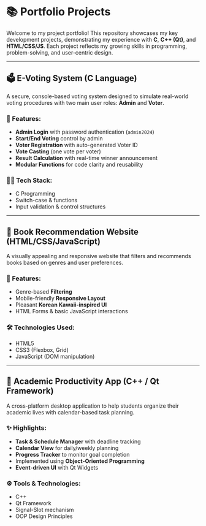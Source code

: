 # 📚 Portfolio Projects

Welcome to my project portfolio! This repository showcases my key development projects, demonstrating my experience with **C**, **C++ (Qt)**, and **HTML/CSS/JS**. Each project reflects my growing skills in programming, problem-solving, and user-centric design.

---

## 🗳️ E-Voting System (C Language)

A secure, console-based voting system designed to simulate real-world voting procedures with two main user roles: **Admin** and **Voter**.

### 🔧 Features:
- **Admin Login** with password authentication (`admin2024`)
- **Start/End Voting** control by admin
- **Voter Registration** with auto-generated Voter ID
- **Vote Casting** (one vote per voter)
- **Result Calculation** with real-time winner announcement
- **Modular Functions** for code clarity and reusability

### 👨‍💻 Tech Stack:
- C Programming
- Switch-case & functions
- Input validation & control structures

---

## 📖 Book Recommendation Website (HTML/CSS/JavaScript)

A visually appealing and responsive website that filters and recommends books based on genres and user preferences.

### 🎯 Features:
- Genre-based **Filtering**
- Mobile-friendly **Responsive Layout**
- Pleasant **Korean Kawaii-inspired UI**
- HTML Forms & basic JavaScript interactions

### 🛠️ Technologies Used:
- HTML5
- CSS3 (Flexbox, Grid)
- JavaScript (DOM manipulation)

---

## 📅 Academic Productivity App (C++ / Qt Framework)

A cross-platform desktop application to help students organize their academic lives with calendar-based task planning.

### ✨ Highlights:
- **Task & Schedule Manager** with deadline tracking
- **Calendar View** for daily/weekly planning
- **Progress Tracker** to monitor goal completion
- Implemented using **Object-Oriented Programming**
- **Event-driven UI** with Qt Widgets

### ⚙️ Tools & Technologies:
- C++
- Qt Framework
- Signal-Slot mechanism
- OOP Design Principles

